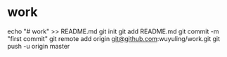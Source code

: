 # work
echo "# work" >> README.md
git init
git add README.md
git commit -m "first commit"
git remote add origin git@github.com:wuyuling/work.git
git push -u origin master
